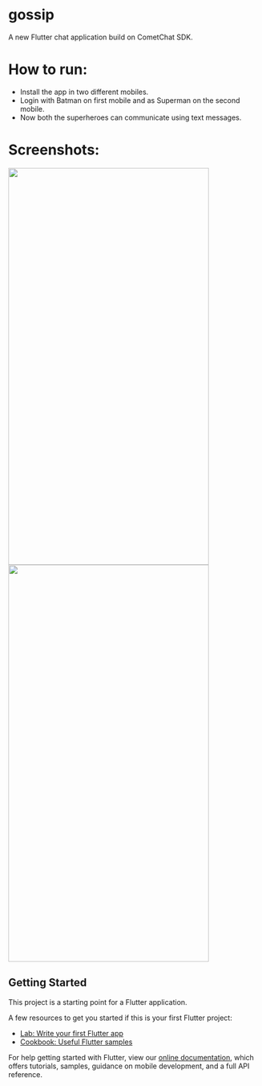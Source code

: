 # gossip

A new Flutter chat application build on CometChat SDK.

# How to run:

* Install the app in two different mobiles.
* Login with Batman on first mobile and as Superman on the second mobile.
* Now both the superheroes can communicate using text messages.

# Screenshots:
<img src="https://user-images.githubusercontent.com/14856659/57581397-8da80b80-74d4-11e9-8dbf-cf51297086c5.png" width="400" height="790"> <img src="https://user-images.githubusercontent.com/14856659/57581406-add7ca80-74d4-11e9-802d-f15743a4cd22.png" width="400" height="790">


## Getting Started

This project is a starting point for a Flutter application.

A few resources to get you started if this is your first Flutter project:

- [Lab: Write your first Flutter app](https://flutter.io/docs/get-started/codelab)
- [Cookbook: Useful Flutter samples](https://flutter.io/docs/cookbook)

For help getting started with Flutter, view our 
[online documentation](https://flutter.io/docs), which offers tutorials, 
samples, guidance on mobile development, and a full API reference.
